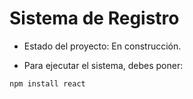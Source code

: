 <h1> Sistema de Registro</h1>

- Estado del proyecto: En construcción.
  
- Para ejecutar el sistema, debes poner:

```npm install react ```
